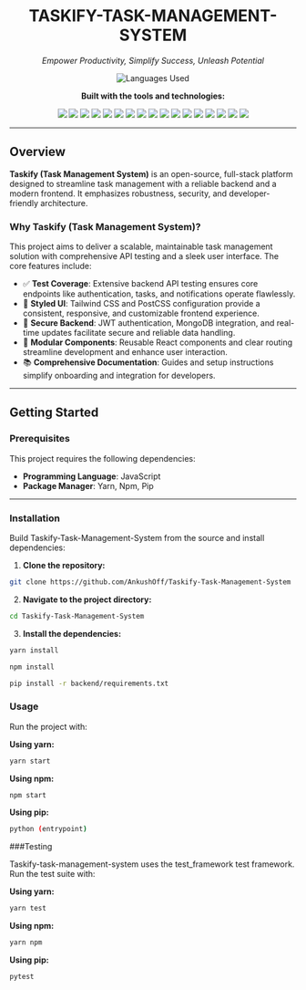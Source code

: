 <h1 align="center">TASKIFY-TASK-MANAGEMENT-SYSTEM</h1>

<p align="center"><em>Empower Productivity, Simplify Success, Unleash Potential</em></p>

<p align="center">
  <img src="https://img.shields.io/github/languages/top/AnkushOff/Taskify-Task-Management-System?style=flat-square" alt="Languages Used"/>
</p>

<p align="center"><strong>Built with the tools and technologies:</strong></p>

<p align="center">
  <img src="https://img.shields.io/badge/JSON-%23000000.svg?style=flat&logo=json"/>
  <img src="https://img.shields.io/badge/Markdown-000000?style=flat&logo=markdown"/>
  <img src="https://img.shields.io/badge/TypeScript-007ACC?style=flat&logo=typescript"/>
  <img src="https://img.shields.io/badge/npm-CB3837?style=flat&logo=npm"/>
  <img src="https://img.shields.io/badge/Autoprefixer-DD3735?style=flat&logo=autoprefixer"/>
  <img src="https://img.shields.io/badge/PostCSS-DD3A0A?style=flat&logo=postcss"/>
  <img src="https://img.shields.io/badge/JavaScript-F7DF1E?style=flat&logo=javascript"/>
  <img src="https://img.shields.io/badge/FastAPI-009688?style=flat&logo=fastapi"/>
  <img src="https://img.shields.io/badge/React-20232A?style=flat&logo=react"/>
  <img src="https://img.shields.io/badge/Node.js-43853D?style=flat&logo=node.js"/>
  <img src="https://img.shields.io/badge/MongoDB-4EA94B?style=flat&logo=mongodb"/>
  <img src="https://img.shields.io/badge/Python-3776AB?style=flat&logo=python"/>
  <img src="https://img.shields.io/badge/HTML5-E34F26?style=flat&logo=html5"/>
  <img src="https://img.shields.io/badge/Pandas-150458?style=flat&logo=pandas"/>
  <img src="https://img.shields.io/badge/Axios-5A29E4?style=flat&logo=axios"/>
  <img src="https://img.shields.io/badge/Pytest-007ACC?style=flat&logo=pytest"/>
  <img src="https://img.shields.io/badge/Chart.js-F5788D?style=flat&logo=chart.js"/>
</p>

---

## Overview

**Taskify (Task Management System)** is an open-source, full-stack platform designed to streamline task management with a reliable backend and a modern frontend. It emphasizes robustness, security, and developer-friendly architecture.

### Why Taskify (Task Management System)?

This project aims to deliver a scalable, maintainable task management solution with comprehensive API testing and a sleek user interface. The core features include:

- ✅ **Test Coverage**: Extensive backend API testing ensures core endpoints like authentication, tasks, and notifications operate flawlessly.
- 🎨 **Styled UI**: Tailwind CSS and PostCSS configuration provide a consistent, responsive, and customizable frontend experience.
- 🔐 **Secure Backend**: JWT authentication, MongoDB integration, and real-time updates facilitate secure and reliable data handling.
- 🧩 **Modular Components**: Reusable React components and clear routing streamline development and enhance user interaction.
- 📚 **Comprehensive Documentation**: Guides and setup instructions simplify onboarding and integration for developers.

---

## Getting Started

### Prerequisites

This project requires the following dependencies:

- **Programming Language**: JavaScript
- **Package Manager**: Yarn, Npm, Pip

---

### Installation

Build Taskify-Task-Management-System from the source and install dependencies:

1. **Clone the repository:**

```bash
git clone https://github.com/AnkushOff/Taskify-Task-Management-System
```
2. **Navigate to the project directory:**
```bash
cd Taskify-Task-Management-System
```
3. **Install the dependencies:**
```bash
yarn install
```
```bash
npm install
```
```bash
pip install -r backend/requirements.txt
```

### Usage
Run the project with:

**Using yarn:**
```bash
yarn start
```
**Using npm:**
```bash
npm start
```
**Using pip:**
```bash
python (entrypoint)
```

###Testing

Taskify-task-management-system uses the test_framework test framework. Run the test suite with:

**Using yarn:**
```bash
yarn test
```
**Using npm:**
```bash
yarn npm
```
**Using pip:**
```bash
pytest
```

